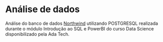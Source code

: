 # Análise de dados
Análise do banco de dados [Northwind](https://www.youtube.com/redirect?event=video_description&redir_token=QUFFLUhqbUhoc3ZsU3R5azJYNTM5WFR6cnFLclRwTGVOQXxBQ3Jtc0tsd3Rod0lZRVhIRngzNms3RzlPSkU0eFo4cE10bC1QTHBuUEVvTXNtUFBEa21yUmlDWndSdDhMb0NEQTg0NmdkODBGaERsUjloU0ZvMVBvRVR6endaM0lGazlBRmFwcUpuZGEyVzliZnUyaXpHRFNmZw&q=https%3A%2F%2Fdata-logos.s3.sa-east-1.amazonaws.com%2Fnorthwind-curso-bd%2Fnorthwind.sql&v=AQXAKEzZEp4)  utilizando POSTGRESQL realizada durante o módulo Introdução ao SQL e PowerBI do curso Data Science disponibilizado pela Ada Tech.
